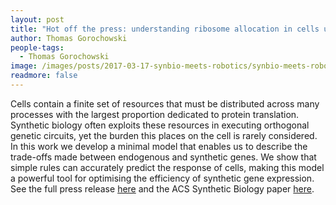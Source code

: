 ```yaml
---
layout: post
title: "Hot off the press: understanding ribosome allocation in cells using a minimal model"
author: Thomas Gorochowski
people-tags: 
  - Thomas Gorochowski
image: /images/posts/2017-03-17-synbio-meets-robotics/synbio-meets-robotics-2.jpg
readmore: false
---
```

Cells contain a finite set of resources that must be distributed across many processes with the largest proportion dedicated to protein translation. Synthetic biology often exploits these resources in executing orthogonal genetic circuits, yet the burden this places on the cell is rarely considered. In this work we develop a minimal model that enables us to describe the trade-offs made between endogenous and synthetic genes. We show that simple rules can accurately predict the response of cells, making this model a powerful tool for optimising the efficiency of synthetic gene expression. See the full press release <a href="http://www.bristol.ac.uk/news/2016/may/meeting-demand-in-bacterial-factories.html">here</a> and the ACS Synthetic Biology paper <a href="http://pubs.acs.org/doi/abs/10.1021/acssynbio.6b00040">here</a>.